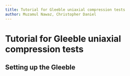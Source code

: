 ```yaml
---
title: Tutorial for Gleeble uniaxial compression tests
author: Muzamul Nawaz, Christopher Daniel
---
```


# Tutorial for Gleeble uniaxial compression tests

## Setting up the Gleeble
